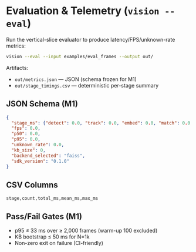 # Evaluation & Telemetry (`vision --eval`)

Run the vertical-slice evaluator to produce latency/FPS/unknown-rate metrics:

```bash
vision --eval --input examples/eval_frames --output out/
```

Artifacts:
- `out/metrics.json` — JSON (schema frozen for M1)
- `out/stage_timings.csv` — deterministic per-stage summary

## JSON Schema (M1)
```json
{
  "stage_ms": {"detect": 0.0, "track": 0.0, "embed": 0.0, "match": 0.0, "overhead": 0.0},
  "fps": 0.0,
  "p50": 0.0,
  "p95": 0.0,
  "unknown_rate": 0.0,
  "kb_size": 0,
  "backend_selected": "faiss",
  "sdk_version": "0.1.0"
}
```

## CSV Columns
`stage,count,total_ms,mean_ms,max_ms`

## Pass/Fail Gates (M1)
- p95 ≤ 33 ms over ≥ 2,000 frames (warm-up 100 excluded)  
- KB bootstrap ≤ 50 ms for N=1k  
- Non-zero exit on failure (CI-friendly)
